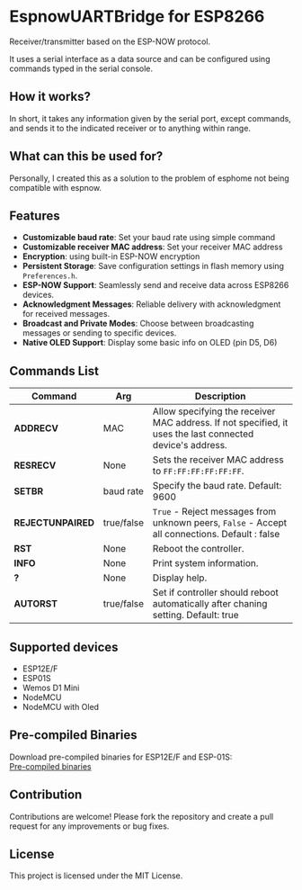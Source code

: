 # EspnowUARTBridge for ESP8266 

Receiver/transmitter based on the ESP-NOW protocol.

It uses a serial interface as a data source and can be configured using commands typed in the serial console.

## How it works?

In short, it takes any information given by the serial port, except commands, and sends it to the indicated receiver or to anything within range.

## What can this be used for?
Personally, I created this as a solution to the problem of esphome not being compatible with espnow.


## Features

- **Customizable baud rate**: Set your baud rate using simple command
- **Customizable receiver MAC address**: Set your receiver MAC address
- **Encryption**: using built-in ESP-NOW encryption
- **Persistent Storage**: Save configuration settings in flash memory using `Preferences.h`.
- **ESP-NOW Support**: Seamlessly send and receive data across ESP8266 devices.
- **Acknowledgment Messages**: Reliable delivery with acknowledgment for received messages.
- **Broadcast and Private Modes**: Choose between broadcasting messages or sending to specific devices.
- **Native OLED Support**: Display some basic info on OLED (pin D5, D6)
## Commands List

| Command          |Arg  |Description                                                                 |
|-------------------|----------|-------------------------------------------------------------------|
| **ADDRECV**       | MAC|Allow specifying the receiver MAC address. If not specified, it uses the last connected device's address. |
| **RESRECV**       | None |Sets the receiver MAC address to `FF:FF:FF:FF:FF:FF`.                      |
| **SETBR**         | baud rate |Specify the baud rate. Default: 9600                                                    |
| **REJECTUNPAIRED**| true/false|`True` - Reject messages from unknown peers, `False` - Accept all connections. Default : false |
| **RST**           | None |Reboot the controller.                                                    |
| **INFO**          | None |Print system information.                                                 |
| **?**             | None |Display help.                                                             |
| **AUTORST**       |true/false| Set if controller should reboot automatically after chaning setting. Default: true|
## Supported devices
- ESP12E/F
- ESP01S
- Wemos D1 Mini
- NodeMCU
- NodeMCU with Oled

## Pre-compiled Binaries

Download pre-compiled binaries for ESP12E/F and ESP-01S:  
[Pre-compiled binaries](https://github.com/kurson95/EspnowUARTBridge_ESP8266/releases/)
## Contribution
Contributions are welcome! Please fork the repository and create a pull request for any improvements or bug fixes.

## License
This project is licensed under the MIT License.
